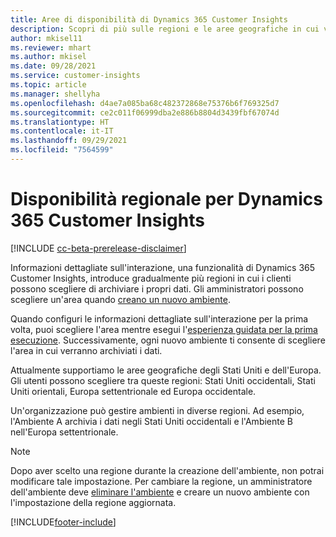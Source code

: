 ```yaml
---
title: Aree di disponibilità di Dynamics 365 Customer Insights
description: Scopri di più sulle regioni e le aree geografiche in cui viene distribuito il servizio.
author: mkisel11
ms.reviewer: mhart
ms.author: mkisel
ms.date: 09/28/2021
ms.service: customer-insights
ms.topic: article
ms.manager: shellyha
ms.openlocfilehash: d4ae7a085ba68c482372868e75376b6f769325d7
ms.sourcegitcommit: ce2c011f06999dba2e886b8804d3439fbf67074d
ms.translationtype: HT
ms.contentlocale: it-IT
ms.lasthandoff: 09/29/2021
ms.locfileid: "7564599"
---
```

# <a name="regional-availability-for-dynamics-365-customer-insights"></a>Disponibilità regionale per Dynamics 365 Customer Insights

[!INCLUDE [cc-beta-prerelease-disclaimer](includes/cc-beta-prerelease-disclaimer.md)]

Informazioni dettagliate sull'interazione, una funzionalità di Dynamics 365 Customer Insights, introduce gradualmente più regioni in cui i clienti possono scegliere di archiviare i propri dati. Gli amministratori possono scegliere un'area quando [creano un nuovo ambiente](manage-environments-workspaces.md#create-an-environment). 

Quando configuri le informazioni dettagliate sull'interazione per la prima volta, puoi scegliere l'area mentre esegui l'[esperienza guidata per la prima esecuzione](quickstart.md). Successivamente, ogni nuovo ambiente ti consente di scegliere l'area in cui verranno archiviati i dati.

Attualmente supportiamo le aree geografiche degli Stati Uniti e dell'Europa. Gli utenti possono scegliere tra queste regioni: Stati Uniti occidentali, Stati Uniti orientali, Europa settentrionale ed Europa occidentale.

Un'organizzazione può gestire ambienti in diverse regioni. Ad esempio, l'Ambiente A archivia i dati negli Stati Uniti occidentali e l'Ambiente B nell'Europa settentrionale.

> [!NOTE]
> Dopo aver scelto una regione durante la creazione dell'ambiente, non potrai modificare tale impostazione. Per cambiare la regione, un amministratore dell'ambiente deve [eliminare l'ambiente](manage-environments-workspaces.md#delete-an-environment) e creare un nuovo ambiente con l'impostazione della regione aggiornata.


[!INCLUDE[footer-include](../includes/footer-banner.md)]
